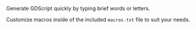 Generate GDScript quickly by typing brief words or letters.

Customize macros inside of the included ``macros.txt`` file to suit your needs.

